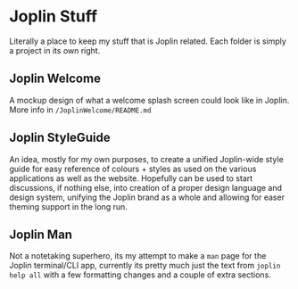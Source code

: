 # Joplin Stuff

Literally a place to keep my stuff that is Joplin related.
Each folder is simply a project in its own right.

## Joplin Welcome
A mockup design of what a welcome splash screen could look like in Joplin. More info in `/JoplinWelcome/README.md`

## Joplin StyleGuide
An idea, mostly for my own purposes, to create a unified Joplin-wide style guide for easy reference of colours + styles as used on the various applications as well as the website.
Hopefully can be used to start discussions, if nothing else, into creation of a proper design language and design system, unifying the Joplin brand as a whole and allowing for easer theming support in the long run.

## Joplin Man
Not a notetaking superhero, its my attempt to make a `man` page for the Joplin terminal/CLI app, currently its pretty much just the text from `joplin help all` with a few formatting changes and a couple of extra sections.
